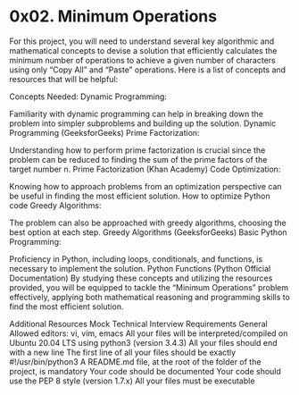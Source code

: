 # 0x02. Minimum Operations
For this project, you will need to understand several key algorithmic and mathematical concepts to devise a solution that efficiently calculates the minimum number of operations to achieve a given number of characters using only “Copy All” and “Paste” operations. Here is a list of concepts and resources that will be helpful:

Concepts Needed:
Dynamic Programming:

Familiarity with dynamic programming can help in breaking down the problem into simpler subproblems and building up the solution.
Dynamic Programming (GeeksforGeeks)
Prime Factorization:

Understanding how to perform prime factorization is crucial since the problem can be reduced to finding the sum of the prime factors of the target number n.
Prime Factorization (Khan Academy)
Code Optimization:

Knowing how to approach problems from an optimization perspective can be useful in finding the most efficient solution.
How to optimize Python code
Greedy Algorithms:

The problem can also be approached with greedy algorithms, choosing the best option at each step.
Greedy Algorithms (GeeksforGeeks)
Basic Python Programming:

Proficiency in Python, including loops, conditionals, and functions, is necessary to implement the solution.
Python Functions (Python Official Documentation)
By studying these concepts and utilizing the resources provided, you will be equipped to tackle the “Minimum Operations” problem effectively, applying both mathematical reasoning and programming skills to find the most efficient solution.

Additional Resources
Mock Technical Interview
Requirements
General
Allowed editors: vi, vim, emacs
All your files will be interpreted/compiled on Ubuntu 20.04 LTS using python3 (version 3.4.3)
All your files should end with a new line
The first line of all your files should be exactly #!/usr/bin/python3
A README.md file, at the root of the folder of the project, is mandatory
Your code should be documented
Your code should use the PEP 8 style (version 1.7.x)
All your files must be executable
